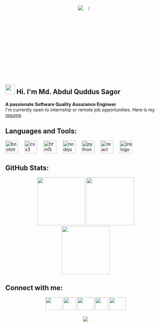 <div align="center">
  <img src="https://readme-typing-svg.demolab.com/?font=Roboto&duration=5000&color=000000&center=true&vCenter=true&random=false&width=180&lines=Assalamu+Alaikum"/>
  <img src="https://i.ibb.co/6Dz96yx/saluting.webp" width=5.5% height=5.5%/>
</div>

## <img src="https://i.ibb.co/ZKT9h7Z/sagor.gif" height="30"> Hi. I'm Md. Abdul Quddus Sagor
**A passionate Software Quality Assurance Engineer** <br>
I'm currently open to internship or remote job opportunities. Here is my [resume](https://drive.google.com/file/d/18xseUg9lMj1bwTOYMreJtbb6bVdSQFFA/view).

## Languages and Tools:
<div align="left">
  <img src="https://cdn.jsdelivr.net/gh/devicons/devicon/icons/bootstrap/bootstrap-original.svg" height="40" alt="bootstrap logo"  />
  <img width="12" />
  <img src="https://cdn.jsdelivr.net/gh/devicons/devicon/icons/css3/css3-original.svg" height="40" alt="css3 logo"  />
  <img width="12" />
  <img src="https://cdn.jsdelivr.net/gh/devicons/devicon/icons/html5/html5-original.svg" height="40" alt="html5 logo"  />
  <img width="12" />
  <img src="https://cdn.jsdelivr.net/gh/devicons/devicon/icons/nodejs/nodejs-original.svg" height="40" alt="nodejs logo"  />
  <img width="12" />
  <img src="https://cdn.jsdelivr.net/gh/devicons/devicon/icons/python/python-original.svg" height="40" alt="python logo"  />
  <img width="12" />
  <img src="https://cdn.jsdelivr.net/gh/devicons/devicon/icons/react/react-original.svg" height="40" alt="react logo"  />
  <img width="12" />
  <img src="https://cdn.jsdelivr.net/gh/devicons/devicon/icons/jira/jira-original.svg" height="40" alt="jira logo"  />
</div>

###

## GitHub Stats:
<div align="center">
  <img src="https://github-readme-stats.vercel.app/api?username=abdulquddussagor&hide_title=true&hide_rank=false&show_icons=true&include_all_commits=true&count_private=true&disable_animations=false&theme=dracula&locale=en&hide_border=false" height="150"/>
  <img src="https://github-readme-streak-stats.herokuapp.com/?user=abdulquddussagor&theme=dracula&hide_border=false" height="150"/><br>
  <img src="https://github-readme-stats.vercel.app/api/top-langs?username=abdulquddussagor&locale=en&hide_title=false&layout=compact&card_width=756&langs_count=8&theme=dracula&hide_border=false" height="150"/>
</div>

## Connect with me:
<div align="center">
  <a href="mailto:abdulquddussagor@gmail.com" target="_blank">
  <img src="https://raw.githubusercontent.com/maurodesouza/profile-readme-generator/master/src/assets/icons/social/gmail/default.svg" width="52" height="40"/></a>
  <a href="https://linkedin.com/in/abdulquddussagor" target="_blank">
  <img src="https://i.ibb.co/YbSG4gB/linkedin.webp" width="40" height="40"/></a>
  <a href="https://facebook.com/sagor047" target="_blank">
  <img src="https://raw.githubusercontent.com/maurodesouza/profile-readme-generator/master/src/assets/icons/social/facebook/default.svg" width="52" height="40"/></a>
  <a href="https://wa.me/+8801863185558" target="_blank">
  <img src="https://i.ibb.co/D8tbWKT/whatsapp.png" width="40" height="40"/></a>
  <a href="https://t.me/+8801906760481" target="_blank">
  <img src="https://raw.githubusercontent.com/maurodesouza/profile-readme-generator/master/src/assets/icons/social/telegram/default.svg" width="52" height="40"/></a>
</div>

<br>

<div align="center">
  <img src="https://visitcount.itsvg.in/api?id=abdulquddussagor&label=Profile%20Views&color=6&icon=5&pretty=false"/>
</div>
